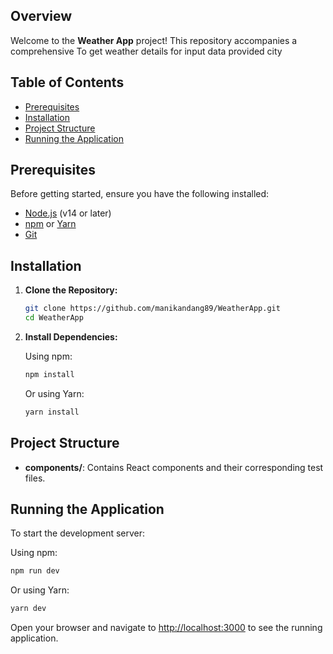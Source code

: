 
## Overview

Welcome to the **Weather App** project! This repository accompanies a comprehensive To get weather details for input data provided city

## Table of Contents


- [Prerequisites](#prerequisites)
- [Installation](#installation)
- [Project Structure](#project-structure)
- [Running the Application](#running-the-application)


## Prerequisites

Before getting started, ensure you have the following installed:

- [Node.js](https://nodejs.org/) (v14 or later)
- [npm](https://www.npmjs.com/) or [Yarn](https://yarnpkg.com/)
- [Git](https://git-scm.com/)

## Installation

1. **Clone the Repository:**

   ```bash
   git clone https://github.com/manikandang89/WeatherApp.git
   cd WeatherApp
   ```

2. **Install Dependencies:**

   Using npm:

   ```bash
   npm install
   ```

   Or using Yarn:

   ```bash
   yarn install
   ```

## Project Structure




- **components/**: Contains React components and their corresponding test files.


## Running the Application

To start the development server:

Using npm:

```bash
npm run dev
```

Or using Yarn:

```bash
yarn dev
```

Open your browser and navigate to [http://localhost:3000](http://localhost:3000) to see the running application.


